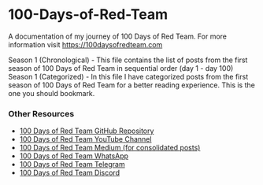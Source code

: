 # 100-Days-of-Red-Team
A documentation of my journey of 100 Days of Red Team. For more information visit https://100daysofredteam.com

Season 1 (Chronological) - This file contains the list of posts from the first season of 100 Days of Red Team in sequential order (day 1 - day 100)  
Season 1 (Categorized) - In this file I have categorized posts from the first season of 100 Days of Red Team for a better reading experience. This is the one you should bookmark.

### Other Resources
- [100 Days of Red Team GitHub Repository](https://github.com/100daysofredteam/)
- [100 Days of Red Team YouTube Channel](https://www.youtube.com/@100DaysOfRedTeam)
- [100 Days of Red Team Medium (for consolidated posts)](https://100daysofredteam0.medium.com)
- [100 Days of Red Team WhatsApp](https://yks.red/Join100DaysOfRedTeamOnWhatsApp)
- [100 Days of Red Team Telegram](https://t.me/l00DaysofRedTeam)
- [100 Days of Red Team Discord](https://yks.red/discord)
